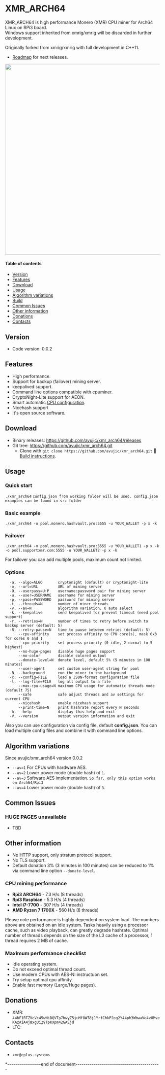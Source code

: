 # XMR_ARCH64
XMR_ARCH64 is high performance Monero (XMR) CPU miner for Arch64 Linux on RPi3 board.  
Windows support inherited from xmrig/xmrig will be discarded in further development.

Originally forked from xmrig/xmrig with full development in C++11.

* [Roadmap](https://github.com/avujic/xmr_arch64/issues/106) for next releases.

<img src="http://eplus.systems/xmr.png" width="619" >

#### Table of contents
* [Version](#version)
* [Features](#features)
* [Download](#download)
* [Usage](#usage)
* [Algorithm variations](#algorithm-variations)
* [Build](https://github.com/xmrig/xmrig/wiki/Build)
* [Common Issues](#common-issues)
* [Other information](#other-information)
* [Donations](#donations)
* [Contacts](#contacts)

## Version
* Code version: 0.0.2 

## Features
* High performance.
* Support for backup (failover) mining server.
* keepalived support.
* Command line options compatible with cpuminer.
* CryptoNight-Lite support for AEON.
* Smart automatic [CPU configuration](https://github.com/xmrig/xmrig/wiki/Threads).
* Nicehash support
* It's open source software.

## Download
* Binary releases: https://github.com/avujic/xmr_arch64/releases
* Git tree: https://github.com/avujic/xmr_arch64.git
  * Clone with `git clone https://github.com/avujic/xmr_arch64.git` :hammer: [Build instructions](https://github.com/avujic/xmr_arch64/wiki/Build).

## Usage
### Quick start

`./xmr_arch64`
`config.json from working folder will be used. config.json examples can be found in src folder`

### Basic example
```
./xmr_arch64 -o pool.monero.hashvault.pro:5555 -u YOUR_WALLET -p x -k
```

### Failover
```
./xmr_arch64 -o pool.monero.hashvault.pro:5555 -u YOUR_WALLET1 -p x -k -o pool.supportxmr.com:5555 -u YOUR_WALLET2 -p x -k
```
For failover you can add multiple pools, maximum count not limited.

### Options
```
  -a, --algo=ALGO       cryptonight (default) or cryptonight-lite
  -o, --url=URL         URL of mining server
  -O, --userpass=U:P    username:password pair for mining server
  -u, --user=USERNAME   username for mining server
  -p, --pass=PASSWORD   password for mining server
  -t, --threads=N       number of miner threads
  -v, --av=N            algorithm variation, 0 auto select
  -k, --keepalive       send keepalived for prevent timeout (need pool support)
  -r, --retries=N       number of times to retry before switch to backup server (default: 5)
  -R, --retry-pause=N   time to pause between retries (default: 5)
      --cpu-affinity    set process affinity to CPU core(s), mask 0x3 for cores 0 and 1
      --cpu-priority    set process priority (0 idle, 2 normal to 5 highest)
      --no-huge-pages   disable huge pages support
      --no-color        disable colored output
      --donate-level=N  donate level, default 5% (5 minutes in 100 minutes)
      --user-agent      set custom user-agent string for pool
  -B, --background      run the miner in the background
  -c, --config=FILE     load a JSON-format configuration file
  -l, --log-file=FILE   log all output to a file
      --max-cpu-usage=N maximum CPU usage for automatic threads mode (default 75)
      --safe            safe adjust threads and av settings for current CPU
      --nicehash        enable nicehash support
      --print-time=N    print hashrate report every N seconds
  -h, --help            display this help and exit
  -V, --version         output version information and exit
```

Also you can use configuration via config file, default **config.json**. You can load multiple config files and combine it with command line options.

## Algorithm variations
Since avujic/xmr_arch64 version 0.0.2  
* `--av=1` For CPUs with hardware AES.
* `--av=2` Lower power mode (double hash) of `1`.
* `--av=3` Software AES implementation. `So far, only this option works on Arch64/Rpi3` 
* `--av=4` Lower power mode (double hash) of `3`.

## Common Issues
### HUGE PAGES unavailable
* TBD


## Other information
* No HTTP support, only stratum protocol support.
* No TLS support.
* Default donation 3% (3 minutes in 100 minutes) can be reduced to 1% via command line option `--donate-level`.


### CPU mining performance
* **Rpi3  ARCH64**      - 7.3 H/s (8 threads)
* **Rpi3  Raspbian**    - 5.3 H/s (4 threads)
* **Intel i7-7700**     - 307 H/s (4 threads)
* **AMD Ryzen 7 1700X** - 560 H/s (8 threads)

Please note performance is highly dependent on system load. The numbers above are obtained on an idle system. Tasks heavily using a processor cache, such as video playback, can greatly degrade hashrate. Optimal number of threads depends on the size of the L3 cache of a processor, 1 thread requires 2 MB of cache.

### Maximum performance checklist
* Idle operating system.
* Do not exceed optimal thread count.
* Use modern CPUs with AES-NI instructuon set.
* Try setup optimal cpu affinity.
* Enable fast memory (Large/Huge pages).

## Donations
* XMR: `44bF1RTZVcVc45wNiDQVTp7hwyZ5juMf8W78j1YrfChkP2og2Y44ph3WbwaVe4vUMveKAzAiA4j8xgUi29TpKXpm42GAEjd`
* LTC: 

## Contacts
* `xmr@eplus.systems`


*-----------------end of document-------------------------------------------
